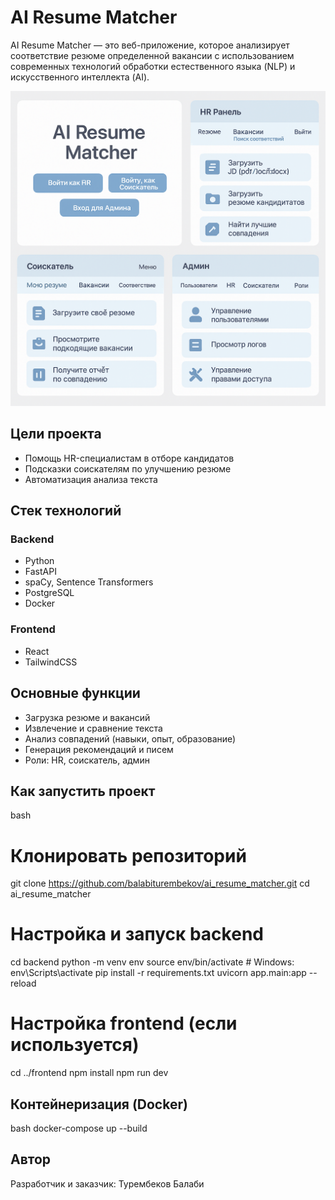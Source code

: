 # AI Resume Matcher

AI Resume Matcher — это веб-приложение, которое анализирует соответствие резюме определенной вакансии с использованием современных технологий обработки естественного языка (NLP) и искусственного интеллекта (AI).

![UI Макет](docs/images/ui_mockup.png)


## Цели проекта

- Помощь HR-специалистам в отборе кандидатов
- Подсказки соискателям по улучшению резюме
- Автоматизация анализа текста

## Стек технологий

### Backend
- Python
- FastAPI
- spaCy, Sentence Transformers
- PostgreSQL
- Docker

### Frontend
- React
- TailwindCSS

## Основные функции

- Загрузка резюме и вакансий
- Извлечение и сравнение текста
- Анализ совпадений (навыки, опыт, образование)
- Генерация рекомендаций и писем
- Роли: HR, соискатель, админ

## Как запустить проект

bash
# Клонировать репозиторий
git clone https://github.com/balabiturembekov/ai_resume_matcher.git
cd ai_resume_matcher

# Настройка и запуск backend
cd backend
python -m venv env
source env/bin/activate  # Windows: env\Scripts\activate
pip install -r requirements.txt
uvicorn app.main:app --reload

# Настройка frontend (если используется)
cd ../frontend
npm install
npm run dev


## Контейнеризация (Docker)

bash
docker-compose up --build


## Автор

Разработчик и заказчик: Турембеков Балаби